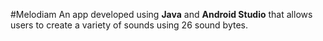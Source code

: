 #Melodiam
An app developed using **Java** and **Android Studio** that allows users to create a variety of sounds using 26 sound bytes.

